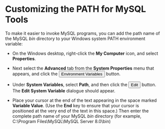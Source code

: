 # Customizing the PATH for MySQL Tools

To make it easier to invoke MySQL programs, you can add the path name of the MySQL *bin* directory to your Windows system PATH environment variable:

- On the Windows desktop, right-click the **My Computer** icon, and select **Properties**.

- Next select the **Advanced** tab from the **System Properties** menu that appears, and click the <button>Environment Variables</button> button.

- Under **System Variables**, select **Path**, and then click the <button>Edit</button> button. The **Edit System Variable** dialogue should appear.

- Place your cursor at the end of the text appearing in the space marked **Variable Value**. (Use the 
**End** key to ensure that your cursor is positioned at the very end of the text in this space.) Then enter the complete path name of your MySQL *bin* directory (for example, C:\Program Files\MySQL\MySQL Server 8.0\bin)